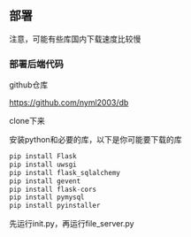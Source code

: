 
## 部署

注意，可能有些库国内下载速度比较慢

### 部署后端代码

github仓库

https://github.com/nyml2003/db

clone下来

安装python和必要的库，以下是你可能要下载的库
```python
pip install Flask
pip install uwsgi
pip install flask_sqlalchemy
pip install gevent
pip install flask-cors
pip install pymysql
pip install pyinstaller
```

先运行init.py，再运行file_server.py